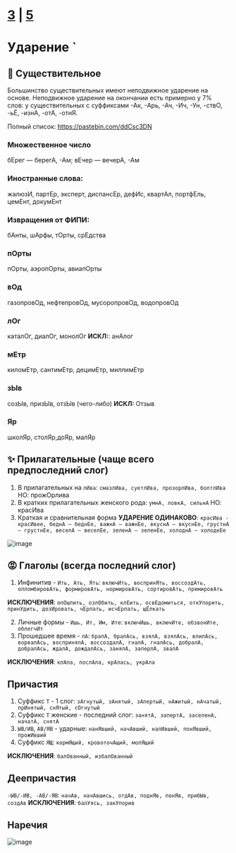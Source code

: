 # [3](https://github.com/sch1432/sch1432/blob/main/rus/ege/3.md) | [5](https://github.com/sch1432/sch1432/blob/main/rus/ege/5.md)

# Ударение `
## 🐶 Существительное
Большинство существительных имеют неподвижное ударение на основе. Неподвижное ударение на окончании есть примерно у 7% слов: у существительных с суффиксами -Ак, -Арь, -Ач, -Ич, -Ун, -ствО, -ьЁ, -изнА, -отА, -отнЯ. 

Полный список: https://pastebin.com/ddCsc3DN

### Множественное число
бЕрег — берегА, -Ам; вЕчер — вечерА, -Ам
### Иностранные слова:
жалюзИ, партЕр, эксперт, диспансЕр, дефИс, квартАл, портфЕль, цемЕнт, докумЕнт
### Извращения от ФИПИ:
бАнты, шАрфы, тОрты, срЕдства
### пОрты 
пОрты, аэропОрты, авиапОрты
### вОд 
газопровОд, нефтепровОд, мусоропровОд, водопровОд
### лОг 
каталОг, диалОг, монолОг **ИСКЛ:**: анАлог
### мЕтр
киломЕтр, сантимЕтр, децимЕтр, миллимЕтр
### зЫв
созЫв, призЫв, отзЫв (чего-либо) **ИСКЛ:** Отзыв
### Яр
школЯр, столЯр,доЯр, малЯр

## ✨ Прилагательные (чаще всего предпоследний слог)
1) В прилагательных на `лИва`: `смазлИва, суетлИва, прозорлИва, болтлИва` НО: прожОрлива
2) В кратких прилагательных женского рода: `умнА, ловкА, сильнА` НО: красИва 
3) Краткая и сравнительная форма **УДАРЕНИЕ ОДИНАКОВО**: `красИва - красИвее, беднА — беднЕе, важнА — важнЕе, вкуснА — вкуснЕе, грустнА — грустнЕе, веселА — веселЕе, зеленА — зеленЕе, холоднА — холоднЕе`

![image](https://user-images.githubusercontent.com/70198995/163811610-09355249-6ffb-4447-8f46-47450074cc7b.png)

## 😡 Глаголы (всегда последний слог)
1) Инфинитив - `Ить, Ать, Ять`: `включИть, воспринЯть, воссоздАть, опломбировАть, формировАть, нормировАть, сортировАть, премировАть`

**ИСКЛЮЧЕНИЯ**: `опОшлить, озлОбить, клЕить, освЕдомиться, откУпорить, принУдить, дозИровать, чЕрпать, исчЕрпать, щЁлкать`

2) Личные формы - `Ишь, Ит, Им, Ите`: `включИшь, включИте, обзвонИте, облегчИт`
3) Прошедшее время - `лА`:  `бралА, бралАсь, взялА, взялАсь, влилАсь, ворвалАсь, воспринялА, воссоздалА, гналА, гналАсь, добралА, добралАсь, ждалА, дождалАсь, занялА, заперлА, звалА`

**ИСКЛЮЧЕНИЯ**: `клАла, послАла, крАлась, укрАла`

## Причастия
1) Cуффикс `Т` - 1 слог: `зАгнутый, зАнятый, зАпертый, нАжитый, нАчатый, прИнятый, снЯтый, сОгнутый`
2) Суффикс `Т` женские - последний слог: `занятА, запертА, заселенА, начатА, снятА`
3) `ЫВ/ИВ`, `АВ/ЯВ` - ударные: `нанЯвший, начАвший, налИвший, понЯвший, прожИвший`
5) Суффикс `ЯЩ`: `кормЯщий, кровоточАщий, молЯщий`

**ИСКЛЮЧЕНИЯ**: `балОванный, избалОванный`

## Деепричастия
`-ЫВ/-ИВ, -АВ/-ЯВ`: `начАв, начАвшись, отдАв, поднЯв, понЯв, прибЫв, создАв`
**ИСКЛЮЧЕНИЯ**: `балУясь, закУпорив`

## Наречия
![image](https://user-images.githubusercontent.com/70198995/163816572-cb41e66d-d790-4bab-9790-ade7643d8acb.png)
